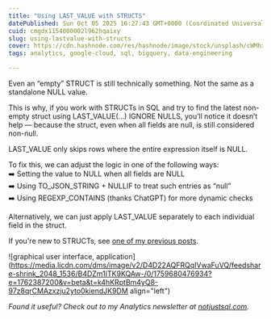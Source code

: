 ```yaml
---
title: "Using LAST_VALUE with STRUCTS"
datePublished: Sun Oct 05 2025 16:27:43 GMT+0000 (Coordinated Universal Time)
cuid: cmgdx1154000002l962hqaixy
slug: using-lastvalue-with-structs
cover: https://cdn.hashnode.com/res/hashnode/image/stock/unsplash/cWMhxNmQVq0/upload/eba4b6c159aeeab4c6938f0727e92a2a.jpeg
tags: analytics, google-cloud, sql, bigquery, data-engineering

---
```


Even an “empty” STRUCT is still technically something. Not the same as a standalone NULL value.  
  
This is why, if you work with STRUCTs in SQL and try to find the latest non-empty struct using LAST\_VALUE(...) IGNORE NULLS, you’ll notice it doesn’t help — because the struct, even when all fields are null, is still considered non-null.  
  
LAST\_VALUE only skips rows where the entire expression itself is NULL.  
  
To fix this, we can adjust the logic in one of the following ways:  
➡️ Setting the value to NULL when all fields are NULL  
➡️ Using TO\_JSON\_STRING + NULLIF to treat such entries as “null”  
➡️ Using REGEXP\_CONTAINS (thanks ChatGPT) for more dynamic checks  
  
Alternatively, we can just apply LAST\_VALUE separately to each individual field in the struct.  
  
If you're new to STRUCTs, see [one of my previous posts](https://datawise.dev/understanding-structs-in-bigquery).

![graphical user interface, application](https://media.licdn.com/dms/image/v2/D4D22AQFRQqIVwaFuVQ/feedshare-shrink_2048_1536/B4DZm1ITK9KQAw-/0/1759680476934?e=1762387200&v=beta&t=k4hKRptBm4yQ8-97z8qrCMAzxzju2yto0kiendJK9DM align="left")

*Found it useful? Check out to my Analytics newsletter at* [*notjustsql.com*](https://notjustsql.com)*.*